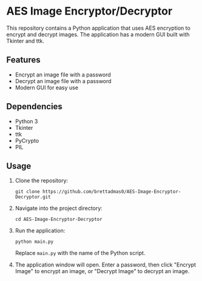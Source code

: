 # AES Image Encryptor/Decryptor

This repository contains a Python application that uses AES encryption to encrypt and decrypt images. The application has a modern GUI built with Tkinter and ttk.

## Features

- Encrypt an image file with a password
- Decrypt an image file with a password
- Modern GUI for easy use

## Dependencies

- Python 3
- Tkinter
- ttk
- PyCrypto
- PIL

## Usage

1. Clone the repository:
    ```
    git clone https://github.com/brettadmas0/AES-Image-Encryptor-Decryptor.git
    ```

2. Navigate into the project directory:
    ```
    cd AES-Image-Encryptor-Decryptor
    ```

3. Run the application:
    ```
    python main.py
    ```
    Replace `main.py` with the name of the Python script.

4. The application window will open. Enter a password, then click "Encrypt Image" to encrypt an image, or "Decrypt Image" to decrypt an image.
